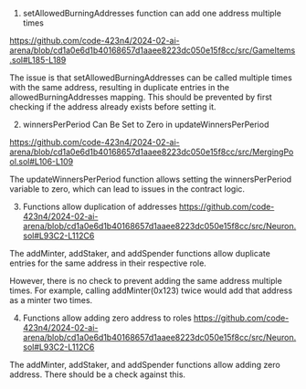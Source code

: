 1. setAllowedBurningAddresses function can add one address multiple times

https://github.com/code-423n4/2024-02-ai-arena/blob/cd1a0e6d1b40168657d1aaee8223dc050e15f8cc/src/GameItems.sol#L185-L189

The issue is that setAllowedBurningAddresses can be called multiple times with the same address, resulting in duplicate entries in the allowedBurningAddresses mapping. This should be prevented by first checking if the address already exists before setting it.

2. winnersPerPeriod Can Be Set to Zero in updateWinnersPerPeriod

https://github.com/code-423n4/2024-02-ai-arena/blob/cd1a0e6d1b40168657d1aaee8223dc050e15f8cc/src/MergingPool.sol#L106-L109

The updateWinnersPerPeriod function allows setting the winnersPerPeriod variable to zero, which can lead to issues in the contract logic.

3. Functions allow duplication of addresses
https://github.com/code-423n4/2024-02-ai-arena/blob/cd1a0e6d1b40168657d1aaee8223dc050e15f8cc/src/Neuron.sol#L93C2-L112C6

The addMinter, addStaker, and addSpender functions allow duplicate entries for the same address in their respective role.

However, there is no check to prevent adding the same address multiple times. For example, calling addMinter(0x123) twice would add that address as a minter two times.

4. Functions allow adding zero address to roles
https://github.com/code-423n4/2024-02-ai-arena/blob/cd1a0e6d1b40168657d1aaee8223dc050e15f8cc/src/Neuron.sol#L93C2-L112C6

The addMinter, addStaker, and addSpender functions allow adding zero address. There should be a check against this.

